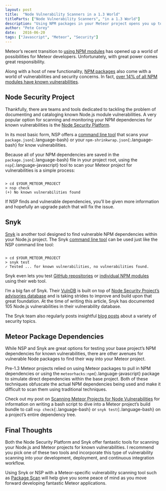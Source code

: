 ```yaml
---
layout: post
title:  "Node Vulnerability Scanners in a 1.3 World"
titleParts: ["Node Vulnerability Scanners", "in a 1.3 World"]
description: "Using NPM packages in your Meteor project opens you up to a world of vulnerabilities. How can you be sure you're using secure packages?"
author: "Pete Corey"
date:   2016-06-20
tags: ["Javascript", "Meteor", "Security"]
---
```


Meteor’s recent transition to [using NPM modules](http://info.meteor.com/blog/announcing-meteor-1.3) has opened up a world of possibilities for Meteor developers. Unfortunately, with great power comes great responsibility.

Along with a host of new functionality, [NPM packages](https://www.npmjs.com/) also come with a world of vulnerabilities and security concerns. In fact, [over 14% of all NPM modules have known vulnerabilities](https://snyk.io/#try).

## Node Security Project

Thankfully, there are teams and tools dedicated to tackling the problem of documenting and cataloging known Node.js module vulnerabilities. A very popular option for scanning and monitoring your NPM dependencies for known vulnerabilities is the [Node Security Platform](https://nodesecurity.io/).

In its most basic form, NSP offers a [command line tool](https://nodesecurity.io/opensource) that scans your `package.json`{:.language-bash} or your `npm-shrinkwrap.json`{:.language-bash} for know vulnerabilities.

Because all of your NPM dependencies are saved in the `package.json`{:.language-bash} file in your project root, using the `nsp`{:.language-javascript} tool to scan your Meteor project for vulnerabilities is a simple process:

<pre class="language-bash"><code class="language-bash">
> cd $YOUR_METEOR_PROJECT
> nsp check
(+) No known vulnerabilities found
</code></pre>

If NSP finds and vulnerable dependencies, you’ll be given more information and hopefully an upgrade patch that will fix the issue.

## Snyk

[Snyk](https://snyk.io/) is another tool designed to find vulnerable NPM dependencies within your Node.js project. The Snyk [command line tool](https://snyk.io/test#local-project) can be used just like the NSP command line tool:

<pre class="language-bash"><code class="language-bash">
> cd $YOUR_METEOR_PROJECT
> snyk test
✓ Tested ... for known vulnerabilities, no vulnerabilities found.
</code></pre>

Snyk even lets you test [GitHub repositories](https://snyk.io/test#github-repo) or [individual NPM modules](https://snyk.io/test#npm-package) using their web tool.

I’m a big fan of Snyk. Their [VulnDB](https://snyk.io/vuln/) is built on top of [Node Security Project’s advisories database](https://nodesecurity.io/advisories) and is taking strides to improve and build upon that great foundation. At the time of writing this article, Snyk has documented 105 Node.js vulnerabilities in their vulnerability database.

The Snyk team also regularly posts insightful [blog posts](https://snyk.io/blog/) about a variety of security topics.

## Meteor Package Dependencies

While NSP and Snyk are great options for testing your base project’s NPM dependencies for known vulnerabilities, there are other avenues for vulnerable Node packages to find their way into your Meteor project.

Pre-1.3 Meteor projects relied on using Meteor packages to pull in NPM dependencies or using the `meteorhacks:npm`{:.language-javascript} package to simulate direct dependencies within the base project. Both of these techniques obfuscate the actual NPM dependencies being used and make it difficult to scan them using traditional techniques.

Check out my post on [Scanning Meteor Projects for Node Vulnerabilities](http://blog.east5th.co/2015/12/07/scanning-meteor-projects-for-node-vulnerabilities/) for information on writing a bash script to dive into a Meteor project’s build bundle to call `nsp check`{:.language-bash} or `snyk test`{:.language-bash} on a project’s entire dependency tree.

## Final Thoughts

Both the Node Security Platform and Snyk offer fantastic tools for scanning your Node.js and Meteor projects for known vulnerabilities. I recommend you pick one of these two tools and incorporate this type of vulnerability scanning into your development, deployment, and continuous integration workflow.

Using Snyk or NSP with a Meteor-specific vulnerability scanning tool such as [Package Scan](http://blog.east5th.co/2015/04/27/meteor-package-scan/) will help give you some peace of mind as you move forward developing fantastic Meteor applications.
